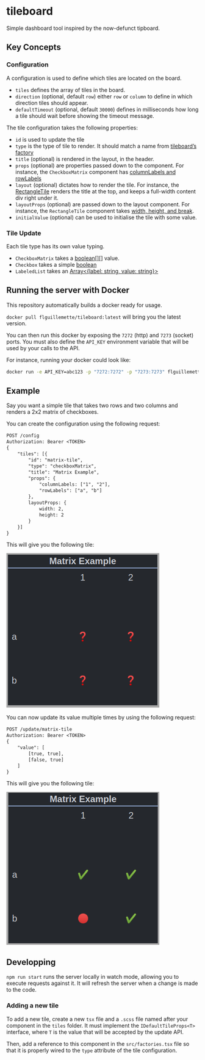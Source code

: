 # tileboard

Simple dashboard tool inspired by the now-defunct tipboard.

## Key Concepts

### Configuration

A configuration is used to define which tiles are located on the board.

* `tiles` defines the array of tiles in the board.
* `direction` (optional, default `row`) either `row` or `column` to define in which direction tiles should appear.
* `defaultTimeout` (optional, default `30000`) defines in milliseconds how long a tile should wait before showing the timeout message.

The tile configuration takes the following properties:

* `id` is used to update the tile
* `type` is the type of tile to render. It should match a name from [tileboard’s factory](https://github.com/francoislg/tileboard/blob/master/App/factories.tsx#L15)
* `title` (optional) is rendered in the layout, in the header.
* `props` (optional) are properties passed down to the component. For instance, the `CheckboxMatrix` component has [columnLabels and rowLabels](https://github.com/francoislg/tileboard/blob/master/App/tiles/CheckboxMatrix.tsx#L11)
* `layout` (optional) dictates how to render the tile. For instance, the [RectangleTile](https://github.com/francoislg/tileboard/blob/master/App/layout/RectangleTile.tsx) renders the title at the top, and keeps a full-width content div right under it.
* `layoutProps` (optional) are passed down to the layout component. For instance, the `RectangleTile` component takes [width, height, and break](https://github.com/francoislg/tileboard/blob/master/App/layout/RectangleTile.tsx#L8).
* `initialValue` (optional) can be used to initialise the tile with some value.

### Tile Update

Each tile type has its own value typing.

* `CheckboxMatrix` takes a [boolean[][]](https://github.com/francoislg/tileboard/blob/master/App/tiles/CheckboxMatrix.tsx#L7) value. 
* `Checkbox` takes a simple [boolean](https://github.com/francoislg/tileboard/blob/master/App/tiles/Checkbox.tsx#L7)
* `LabeledList` takes an [Array<{label: string, value: string}>](https://github.com/francoislg/tileboard/blob/master/App/tiles/LabeledList.tsx#L12)

## Running the server with Docker

This repository automatically builds a docker ready for usage.

`docker pull flguillemette/tileboard:latest` will bring you the latest version.

You can then run this docker by exposing the `7272` (http) and `7273` (socket) ports. You must also define the `API_KEY` environment variable that will be used by your calls to the API.

For instance, running your docker could look like:

```cmd
docker run -e API_KEY=abc123 -p "7272:7272" -p "7273:7273" flguillemette/tileboard:latest
```

## Example

Say you want a simple tile that takes two rows and two columns and renders a 2x2 matrix of checkboxes.

You can create the configuration using the following request:

```
POST /config
Authorization: Bearer <TOKEN>
{
    "tiles": [{
        "id": "matrix-tile",
        "type": "checkboxMatrix",
        "title": "Matrix Example",
        "props": {
            "columnLabels: ["1", "2"],
            "rowLabels": ["a", "b"]
        },
        layoutProps: {
            width: 2,
            height: 2
        }
    }]
}
```

This will give you the following tile:

![Example Matrix 1](/screenshots/example-matrix-1.png)

You can now update its value multiple times by using the following request:

```
POST /update/matrix-tile
Authorization: Bearer <TOKEN>
{
    "value": [
        [true, true],
        [false, true]
    ]
}
```

This will give you the following tile:

![Example Matrix 2](/screenshots/example-matrix-2.png)

## Developping

`npm run start` runs the server locally in watch mode, allowing you to execute requests against it. It will refresh the server when a change is made to the code.

### Adding a new tile

To add a new tile, create a new `tsx` file and a `.scss` file named after your component in the `tiles` folder. It must implement the `IDefaultTileProps<T>` interface, where `T` is the value that will be accepted by the update API.

Then, add a reference to this component in the `src/factories.tsx` file so that it is properly wired to the `type` attribute of the tile configuration.
